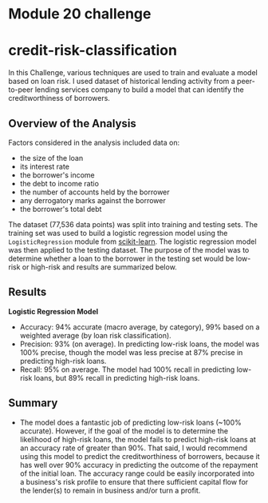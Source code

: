 # Module 20 challenge
# credit-risk-classification
In this Challenge, various techniques are used to train and evaluate a model based on loan risk. I used dataset of historical lending activity from a peer-to-peer lending services company to build a model that can identify the creditworthiness of borrowers.

## Overview of the Analysis
Factors considered in the analysis included data on:
* the size of the loan
* its interest rate
* the borrower's income
* the debt to income ratio
* the number of accounts held by the borrower
* any derrogatory marks against the borrower
* the borrower's total debt

The dataset (77,536 data points) was split into training and testing sets. The training set was used to build a logistic regression model using the `LogisticRegression` module from <a href=https://scikit-learn.org/stable/index.html>scikit-learn</a>. The logistic regression model was then applied to the testing dataset. The purpose of the model was to determine whether a loan to the borrower in the testing set would be low-risk or high-risk and results are summarized below.

## Results

<strong>Logistic Regression Model</strong>

* Accuracy: 94% accurate (macro average, by category), 99% based on a weighted average (by loan risk classification).
* Precision: 93% (on average).  In predicting low-risk loans, the model was 100% precise, though the model was less precise at 87% precise in predicting high-risk loans.
* Recall: 95% on average.  The model had 100% recall in predicting low-risk loans, but 89% recall in predicting high-risk loans.


## Summary

* The model does a fantastic job of predicting low-risk loans (~100% accurate).  However, if the goal of the model is to determine the likelihood of high-risk loans, the model fails to predict high-risk loans at an accuracy rate of greater than 90%.  That said, I would recommend using this model to predict the creditworthiness of borrowers, because it has well over 90% accuracy in predicting the outcome of the repayment of the initial loan. The accuracy range could be easily incorporated into a business's risk profile to ensure that there sufficient capital flow for the lender(s) to remain in business and/or turn a profit.
